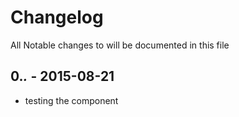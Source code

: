 # Changelog

All Notable changes to will be documented in this file


## 0.*.* - 2015-08-21

 - testing the component